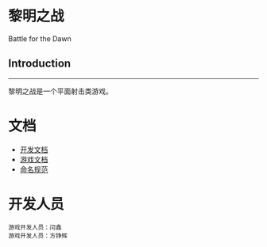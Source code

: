 # 黎明之战
Battle for the Dawn

## Introduction
----
黎明之战是一个平面射击类游戏。

# 文档
- [开发文档](info.md)
- [游戏文档](docs/game.md)
- [命名规范](docs/namestd.md)

# 开发人员
    游戏开发人员：闫鑫
    游戏开发人员：方铮辉